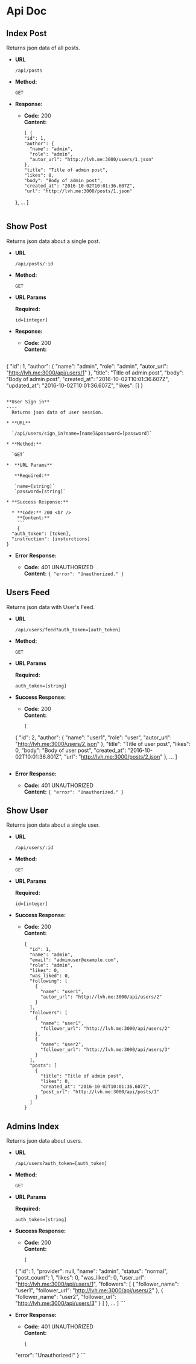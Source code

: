 # Api Doc

**Index Post**
----
  Returns json data of all posts.

* **URL**

  `/api/posts`

* **Method:**

  `GET`

* **Response:**

  * **Code:** 200 <br />
    **Content:**
    ```
    [ {
    "id": 1,
    "author": {
      "name": "admin",
      "role": "admin",
      "autor_url": "http://lvh.me:3000/users/1.json"
    },
    "title": "Title of admin post",
    "likes": 0,
    "body": "Body of admin post",
    "created_at": "2016-10-02T10:01:36.607Z",
    "url": "http://lvh.me:3000/posts/1.json"
  },
  ... ]
  ```

**Show Post**
----
  Returns json data about a single post.

* **URL**

  `/api/posts/:id`

* **Method:**

  `GET`

*  **URL Params**

   **Required:**

   `id=[integer]`

* **Response:**

  * **Code:** 200 <br />
    **Content:**
    ```
{
  "id": 1,
  "author": {
    "name": "admin",
    "role": "admin",
    "autor_url": "http://lvh.me:3000/api/users/1"
  },
  "title": "Title of admin post",
  "body": "Body of admin post",
  "created_at": "2016-10-02T10:01:36.607Z",
  "updated_at": "2016-10-02T10:01:36.607Z",
  "likes": []
}
```

**User Sign in**
----
  Returns json data of user session.

* **URL**

  `/api/users/sign_in?name=[name]&password=[password]`

* **Method:**

  `GET`

*  **URL Params**

   **Required:**

   `name=[string]`
   `password=[string]`

* **Success Response:**

  * **Code:** 200 <br />
    **Content:**
    ```
    {
  "auth_token": [token],
  "instruction": [insturctions]
}
```

* **Error Response:**

  * **Code:** 401 UNAUTHORIZED <br />
    **Content:** `{
  "error": "Unauthorized."
}`


**Users Feed**
----
  Returns json data with User's Feed.

* **URL**

  `/api/users/feed?auth_token=[auth_token]`

* **Method:**

  `GET`

*  **URL Params**

   **Required:**

   `auth_token=[string]`

* **Success Response:**

  * **Code:** 200 <br />
    **Content:**
    ```
    [
  {
    "id": 2,
    "author": {
      "name": "user1",
      "role": "user",
      "autor_url": "http://lvh.me:3000/users/2.json"
    },
    "title": "Title of user post",
    "likes": 0,
    "body": "Body of user post",
    "created_at": "2016-10-02T10:01:36.801Z",
    "url": "http://lvh.me:3000/posts/2.json"
  },
  ... ]
  ```

* **Error Response:**

  * **Code:** 401 UNAUTHORIZED <br />
    **Content:** `{
  "error": "Unauthorized."
}`

**Show User**
----
  Returns json data about a single user.

* **URL**

  `/api/users/:id`

* **Method:**

  `GET`

*  **URL Params**

   **Required:**

   `id=[integer]`

* **Success Response:**

  * **Code:** 200 <br />
    **Content:**
    ```
    {
      "id": 1,
      "name": "admin",
      "email": "adminuser@example.com",
      "role": "admin",
      "likes": 0,
      "was_liked": 0,
      "following": [
        {
          "name": "user1",
          "autor_url": "http://lvh.me:3000/api/users/2"
        }
      ],
      "followers": [
        {
          "name": "user1",
          "follower_url": "http://lvh.me:3000/api/users/2"
        },
        {
          "name": "user2",
          "follower_url": "http://lvh.me:3000/api/users/3"
        }
      ],
      "posts": [
        {
          "title": "Title of admin post",
          "likes": 0,
          "created_at": "2016-10-02T10:01:36.607Z",
          "post_url": "http://lvh.me:3000/api/posts/1"
        }
      ]
    }
    ```

**Admins Index**
----
Returns json data about users.

* **URL**

     `/api/users?auth_token=[auth_token]`

* **Method:**

     `GET`

*  **URL Params**

      **Required:**

      `auth_token=[string]`

* **Success Response:**

     * **Code:** 200 <br />
       **Content:**
       ```
       [
   {
     "id": 1,
     "provider": null,
     "name": "admin",
     "status": "normal",
     "post_count": 1,
     "likes": 0,
     "was_liked": 0,
     "user_url": "http://lvh.me:3000/api/users/1",
     "followers": [
       {
         "follower_name": "user1",
         "follower_url": "http://lvh.me:3000/api/users/2"
       },
       {
         "follower_name": "user2",
         "follower_url": "http://lvh.me:3000/api/users/3"
       }
     ]
   },
   ... ]
       ```

* **Error Response:**

     * **Code:** 401 UNAUTHORIZED <br />
       **Content:**
       ```
       {
  "error": "Unauthorized!"
}
       ```

